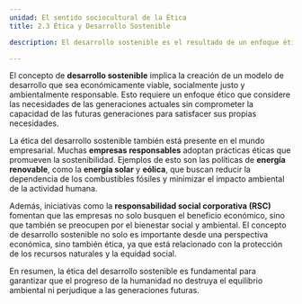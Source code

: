 ```yaml
---
unidad: El sentido sociocultural de la Ética
title: 2.3 Ética y Desarrollo Sostenible

description: El desarrollo sostenible es el resultado de un enfoque ético que busca equilibrar el crecimiento económico con la conservación del medio ambiente y la justicia social.

---
```

El concepto de **desarrollo sostenible** implica la creación de un modelo de desarrollo que sea económicamente viable, socialmente justo y ambientalmente responsable. Esto requiere un enfoque ético que considere las necesidades de las generaciones actuales sin comprometer la capacidad de las futuras generaciones para satisfacer sus propias necesidades.

La ética del desarrollo sostenible también está presente en el mundo empresarial. Muchas **empresas responsables** adoptan prácticas éticas que promueven la sostenibilidad. Ejemplos de esto son las políticas de **energía renovable**, como la **energía solar** y **eólica**, que buscan reducir la dependencia de los combustibles fósiles y minimizar el impacto ambiental de la actividad humana.

Además, iniciativas como la **responsabilidad social corporativa (RSC)** fomentan que las empresas no solo busquen el beneficio económico, sino que también se preocupen por el bienestar social y ambiental. El concepto de desarrollo sostenible no solo es importante desde una perspectiva económica, sino también ética, ya que está relacionado con la protección de los recursos naturales y la equidad social.

En resumen, la ética del desarrollo sostenible es fundamental para garantizar que el progreso de la humanidad no destruya el equilibrio ambiental ni perjudique a las generaciones futuras.
